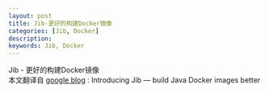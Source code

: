 ```yaml
---
layout: post  
title: Jib-更好的构建Docker镜像  
categories: [Jib, Docker]  
description:   
keywords: Jib, Docker  
---
```


Jib - 更好的构建Docker镜像  
本文翻译自 [google blog](https://cloud.google.com/blog/products/gcp/introducing-jib-build-java-docker-images-better) : Introducing Jib — build Java Docker images better  

